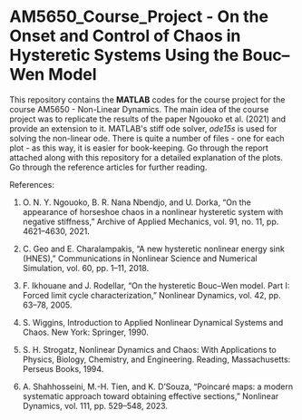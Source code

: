 # AM5650_Course_Project - On the Onset and Control of Chaos in Hysteretic Systems Using the Bouc–Wen Model
This repository contains the **MATLAB** codes for the course project for the course AM5650 - Non-Linear Dynamics. 
The main idea of the course project was to replicate the results of the paper Ngouoko et al. (2021) and provide an 
extension to it. MATLAB's stiff ode solver, *ode15s* is used for solving the non-linear ode. There is quite a number of files - 
one for each plot - as this way, it is easier for book-keeping. Go through the report attached along with this 
repository for a detailed explanation of the plots. Go through the reference articles for further reading. 

References:
1) O. N. Y. Ngouoko, B. R. Nana Nbendjo, and U. Dorka,
“On the appearance of horseshoe chaos in a nonlinear hysteretic system with negative stiffness,”
Archive of Applied Mechanics, vol. 91, no. 11, pp. 4621–4630, 2021.

2) C. Geo and E. Charalampakis,
“A new hysteretic nonlinear energy sink (HNES),”
Communications in Nonlinear Science and Numerical Simulation, vol. 60, pp. 1–11, 2018.

3) F. Ikhouane and J. Rodellar,
“On the hysteretic Bouc–Wen model. Part I: Forced limit cycle characterization,”
Nonlinear Dynamics, vol. 42, pp. 63–78, 2005.

4) S. Wiggins,
Introduction to Applied Nonlinear Dynamical Systems and Chaos.
New York: Springer, 1990.

5) S. H. Strogatz,
Nonlinear Dynamics and Chaos: With Applications to Physics, Biology, Chemistry, and Engineering.
Reading, Massachusetts: Perseus Books, 1994.

6) A. Shahhosseini, M.-H. Tien, and K. D’Souza,
“Poincaré maps: a modern systematic approach toward obtaining effective sections,”
Nonlinear Dynamics, vol. 111, pp. 529–548, 2023.
